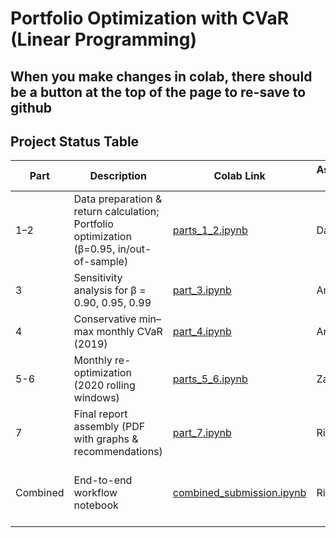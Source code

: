 # Portfolio Optimization with CVaR (Linear Programming)

## When you make changes in colab, there should be a button at the top of the page to re-save to github

## Project Status Table

| Part | Description | Colab Link | Assigned To | Completed By | Date Completed | Validated By | Comments |
|------|-------------|------------|-------------|--------------|----------------|--------------|----------|
| 1–2 | Data preparation & return calculation; Portfolio optimization (β=0.95, in/out-of-sample) | [parts_1_2.ipynb](https://colab.research.google.com/github/AHMerrill/optimization_1/blob/main/parts_1_2.ipynb) | Darius | Darius | 2025-09-19 | | |
| 3 | Sensitivity analysis for β = 0.90, 0.95, 0.99 | [part_3.ipynb](https://colab.research.google.com/github/AHMerrill/optimization_1/blob/main/part_3.ipynb) |Archie |Archie | | | |
| 4 | Conservative min–max monthly CVaR (2019) | [part_4.ipynb](https://colab.research.google.com/github/AHMerrill/optimization_1/blob/main/part_4.ipynb) |Archie | Archie| | | |
| 5-6 | Monthly re-optimization (2020 rolling windows) | [parts_5_6.ipynb](https://colab.research.google.com/github/AHMerrill/optimization_1/blob/main/parts_5_6.ipynb) |Zan |Zan |2025-09-24 | | |
| 7 | Final report assembly (PDF with graphs & recommendations) | [part_7.ipynb](https://colab.research.google.com/github/AHMerrill/optimization_1/blob/main/part_7.ipynb) |Rizvee |Rizvee | | | |
| Combined | End-to-end workflow notebook | [combined_submission.ipynb](https://colab.research.google.com/github/AHMerrill/optimization_1/blob/main/combined_submission.ipynb) |Rizvee | Rizvee| | | Master notebook to tie everything together |

